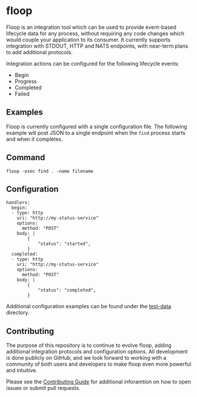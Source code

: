 # floop

Floop is an integration tool which can be used to provide event-based lifecycle data for any process, without requiring any code changes which would couple your application to its consumer. It currently supports integration with STDOUT, HTTP and NATS endpoints, with near-term plans to add additional protocols. 

Integration actions can be configured for the following lifecycle events:
* Begin
* Progress
* Completed
* Failed

## Examples

Floop is currently configured with a single configuration file.  The following example will post JSON to
a single endpoint when the `find` process starts and when it completes.

Command
-------

`floop -exec find . -name filename`

Configuration
-------------

```
handlers:
  begin:
  - type: http
    uri: "http://my-status-service"
    options:
      method: "POST"
    body: |
        {
            "status": "started",
        }      
  completed:
  - type: http
    uri: "http://my-status-service"
    options:
      method: "POST"
    body: |
        {
            "status": "completed",
        }   
```

Additional configuration examples can be found under the [test-data](/test-data) directory.

## Contributing

The purpose of this repository is to continue to evolve floop, adding additional integration protocols
and configuration options.  All development is done publicly on GitHub, and we look forward to working
with a community of both users and developers to make floop even more powerful and intuitive.

Please see the [Contributing Guide](CONTRIBUTING.md) for additional inforamtion on how to open issues 
or submit pull requests.
